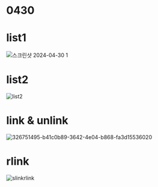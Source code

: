# 0430

# list1
![스크린샷 2024-04-30 1](https://github.com/sjl0430/0430/assets/162114254/e11f6b03-a400-4930-9d9d-aeb7e8ed6cb7)



# list2
![list2](https://github.com/sjl0430/0430/assets/162114254/77261059-69b0-421b-b69d-5fc72ddcb60a)



# link & unlink
![326751495-b41c0b89-3642-4e04-b868-fa3d15536020](https://github.com/sjl0430/0430/assets/162114254/a30712da-be8a-4c3d-b65a-0adee9705c21)


# rlink
![slinkrlink](https://github.com/sjl0430/0430/assets/162114254/1c6a12a5-182f-4444-a709-ece445515a24)

